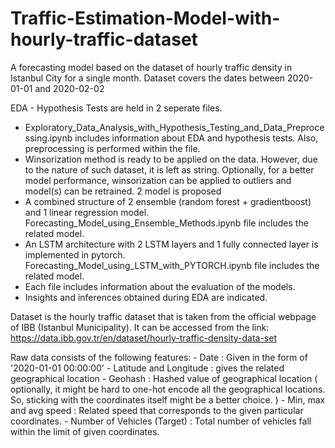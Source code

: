 # Traffic-Estimation-Model-with-hourly-traffic-dataset
A forecasting model based on the dataset of hourly traffic density in Istanbul City for a single month. Dataset covers the dates between 2020-01-01 and 2020-02-02 

EDA - Hypothesis Tests are held in 2 seperate files.
  - Exploratory_Data_Analysis_with_Hypothesis_Testing_and_Data_Preprocessing.ipynb includes information about EDA and hypothesis tests. Also, preprocessing is performed within the file.
  - Winsorization method is ready to be applied on the data. However, due to the nature of such dataset, it is left as string. Optionally, for a better model performance, winsorization can be applied to outliers and model(s) can be retrained.
2 model is proposed
  - A combined structure of 2 ensemble (random forest + gradientboost) and 1 linear regression model. Forecasting_Model_using_Ensemble_Methods.ipynb file includes the related model.
  - An LSTM architecture with 2 LSTM layers and 1 fully connected layer is implemented in pytorch. Forecasting_Model_using_LSTM_with_PYTORCH.ipynb file includes the related model.
  - Each file includes information about the evaluation of the models.
  - Insights and inferences obtained during EDA are indicated.

Dataset is the hourly traffic dataset that is taken from the official webpage of IBB (Istanbul Municipality). 
It can be accessed from the link: https://data.ibb.gov.tr/en/dataset/hourly-traffic-density-data-set

  Raw data consists of the following features:
    -  Date : Given in the form of '2020-01-01 00:00:00'
    -  Latitude and Longitude : gives the related geographical location
    -  Geohash : Hashed value of geographical location ( optionally, it might be hard to one-hot encode all the geographical locations. So, sticking with the coordinates itself might be a better choice. )
    -  Min, max and avg speed : Related speed that corresponds to the given particular coordinates.
    -  Number of Vehicles (Target) : Total number of vehicles fall within the limit of given coordinates. 
